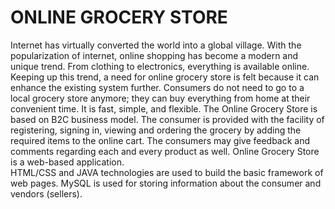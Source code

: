 # ONLINE GROCERY STORE
Internet has virtually converted the world into a global village. With the popularization of internet, online shopping has become a modern and unique trend. From clothing to electronics, everything is available online. Keeping up this trend, a need for online grocery store is felt because it can enhance the existing system further. Consumers do not need to go to a local grocery store anymore; they can buy everything from home at their convenient time. It is fast, simple, and flexible. 
The Online Grocery Store is based on B2C business model. 
The consumer is provided with the facility of registering, signing in, viewing and ordering the grocery by adding the required items to the online cart. 
The consumers may give feedback and comments regarding each and every product as well.
Online   Grocery   Store   is   a   web-based   application.  
HTML/CSS and JAVA technologies are used to build the basic framework of web pages. 
MySQL is used for storing information about the consumer and vendors (sellers). 
 
 
